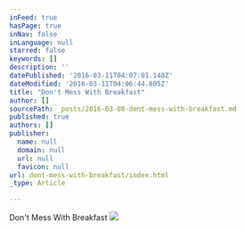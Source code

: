 ```yaml
---
inFeed: true
hasPage: true
inNav: false
inLanguage: null
starred: false
keywords: []
description: ''
datePublished: '2016-03-11T04:07:01.148Z'
dateModified: '2016-03-11T04:06:44.805Z'
title: "Don't Mess With Breakfast"
author: []
sourcePath: _posts/2016-03-08-dont-mess-with-breakfast.md
published: true
authors: []
publisher:
  name: null
  domain: null
  url: null
  favicon: null
url: dont-mess-with-breakfast/index.html
_type: Article

---
```

Don't Mess With Breakfast
![](https://s3-us-west-2.amazonaws.com/the-grid-img/p/7cedb22dc5e00bd73657a5693e7dfbdf83eaa0f4.jpg)